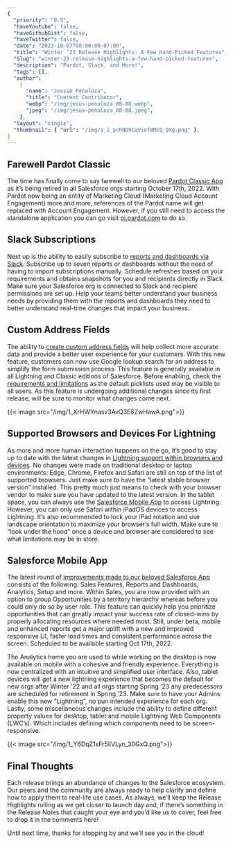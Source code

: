 ```yaml
---
{
  "priority": "0.5",
  "haveYoutube": false,
  "haveGithubGist": false,
  "haveTwitter": false,
  "date": "2022-10-07T08:00:00-07:00",
  "title": "Winter ’23 Release Highlights: A Few Hand-Picked Features",
  "Slug": "winter-23-release-highlights-a-few-hand-picked-features",
  "description": "Pardot, Slack, and More!",
  "tags": [],
  "author":
    {
      "name": "Jessie Penaloza",
      "title": "Content Contributor",
      "webp": "/img/jesus-penaloza_88-88.webp",
      "jpeg": "/img/jesus-penaloza_88-88.jpeg",
    },
  "layout": "single",
  "thumbnail": { "url": "/img/1_i_pchND9CqViofBMCQ_QXg.png" },
}
---
```


## Farewell Pardot Classic

The time has finally come to say farewell to our beloved [Pardot Classic App](https://help.salesforce.com/s/articleView?id=release-notes.rn_pardot_classic_retirement.htm&type=5&release=240) as it’s being retired in all Salesforce orgs starting October 17th, 2022. With Pardot now being an entity of Marketing Cloud (Marketing Cloud Account Engagement) more and more, references of the Pardot name will get replaced with Account Engagement. However, if you still need to access the standalone application you can go visit [pi.pardot.com](https://pi.pardot.com/) to do so.

## Slack Subscriptions

Next up is the ability to easily subscribe to [reports and dashboards via Slack](https://help.salesforce.com/s/articleView?id=release-notes.rn_rd_reports_dashboards_slack_subscribe.htm&type=5&release=240). Subscribe up to seven reports or dashboards without the need of having to import subscriptions manually. Schedule refreshes based on your requirements and obtains snapshots for you and recipients directly in Slack. Make sure your Salesforce org is connected to Slack and recipient permissions are set up. Help your teams better understand your business needs by providing them with the reports and dashboards they need to better understand real-time changes that impact your business.

## Custom Address Fields

The ability to [create custom address fields](https://help.salesforce.com/s/articleView?id=release-notes.rn_forcecom_custom_fields_address.htm&type=5&release=240) will help collect more accurate data and provide a better user experience for your customers. With this new feature, customers can now use Google lookup search for an address to simplify the form submission process. This feature is generally available in all Lightning and Classic editions of Salesforce. Before enabling, check the [requirements and limitations](https://help.salesforce.com/s/articleView?id=sf.fields_caf_requirements.htm&type=5) as the default picklists used may be visible to all users. As this feature is undergoing additional changes since its first release, will be sure to monitor what changes come next.

{{< image src="/img/1_XrHWYnasv3AvQ3E6ZwHawA.png">}}

## Supported Browsers and Devices For Lightning

As more and more human interaction happens on the go, it’s good to stay up to date with the latest changes in [Lightning support within browsers and devices](https://help.salesforce.com/s/articleView?id=release-notes.getstart_browsers_sfx.htm&type=5&release=240). No changes were made on traditional desktop or laptop environments: Edge, Chrome, Firefox and Safari are still on top of the list of supported browsers. Just make sure to have the “latest stable browser version” installed. This pretty much just means to check with your browser vendor to make sure you have updated to the latest version. In the tablet space, you can always use the [Salesforce Mobile App](https://www.salesforce.com/solutions/mobile/overview/) to access Lightning. However, you can only use Safari within iPadOS devices to access Lightning. It’s also recommended to lock your iPad rotation and use landscape orientation to maximize your browser’s full width. Make sure to “look under the hood” once a device and browser are considered to see what limitations may be in store.

## Salesforce Mobile App

The latest round of [improvements made to our beloved Salesforce App](https://help.salesforce.com/s/articleView?id=release-notes.rn_mobile_feature_overview_table.htm&type=5&release=240) consists of the following: Sales Features, Reports and Dashboards, Analytics, Setup and more. Within Sales, you are now provided with an option to group Opportunities by a territory hierarchy whereas before you could only do so by user role. This feature can quickly help you prioritize opportunities that can greatly impact your success rate of closed-wins by properly allocating resources where needed most. Still, under beta, mobile and enhanced reports get a major uplift with a new and improved responsive UI, faster load times and consistent performance across the screen. Scheduled to be available starting Oct 17th, 2022.

The Analytics home you are used to while working on the desktop is now available on mobile with a cohesive and friendly experience. Everything is now centralized with an intuitive and simplified user interface. Also, tablet devices will get a new lightning experience that becomes the default for new orgs after Winter ’22 and all orgs starting Spring ’23 any predecessors are scheduled for retirement in Spring ’23. Make sure to have your Admins enable this new “Lightning”, no pun intended experience for each org. Lastly, some miscellaneous changes include the ability to define different property values for desktop, tablet and mobile Lightning Web Components (LWC’s). Which includes defining which components need to be screen-responsive.

{{< image src="/img/1_Y6DqZ1sFr5iIVLyn_30GxQ.png">}}

## Final Thoughts

Each release brings an abundance of changes to the Salesforce ecosystem. Our peers and the community are always ready to help clarify and define how to apply them to real-life use cases. As always, we’ll keep the Release Highlights rolling as we get closer to launch day and, if there’s something in the Release Notes that caught your eye and you’d like us to cover, feel free to drop it in the comments here!

Until next time, thanks for stopping by and we’ll see you in the cloud!
